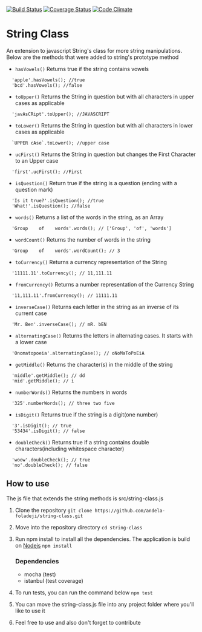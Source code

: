 [![Build Status](https://travis-ci.org/andela-foladeji/string-class.svg)](https://travis-ci.org/andela-foladeji/string-class)
[![Coverage Status](https://coveralls.io/repos/github/andela-foladeji/string-class/badge.svg?branch=develop)](https://coveralls.io/github/andela-foladeji/string-class?branch=develop)
[![Code Climate](https://codeclimate.com/github/andela-foladeji/string-class/badges/gpa.svg)](https://codeclimate.com/github/andela-foladeji/string-class)

# String Class
An extension to javascript String's class for more string manipulations.
Below are the methods that were added to string's prototype method

- `hasVowels()` Returns true if the string contains vowels
```
  'apple'.hasVowels(); //true
  'bcd'.hasVowels(); //false
```
- `toUpper()` Returns the String in question but with all characters in upper cases as applicable
```
  'javAsCRipt'.toUpper(); //JAVASCRIPT
```
- `toLower()` Returns the String in question but with all characters in lower cases as applicable
```
  `UPPER cAse`.toLower(); //upper case
```
- `ucFirst()` Returns the String in question but changes the First Character to an Upper case
```
  'first'.ucFirst(); //First
```
- `isQuestion()` Return true if the string is a question (ending with a question mark)
```
  'Is it true?'.isQuestion(); //true
  'What!'.isQuestion(); //false
```
- `words()` Returns a list of the words in the string, as an Array
```
  'Group    of    words'.words(); // ['Group', 'of', 'words']
```
- `wordCount()` Returns the number of words in the string
```
  'Group    of    words'.wordCount(); // 3
```
- `toCurrency()` Returns a currency representation of the String
```
  '11111.11'.toCurrency(); // 11,111.11
```
- `fromCurrency()` Returns a number representation of the Currency String
```
  '11,111.11'.fromCurrency(); // 11111.11
```
- `inverseCase()` Returns each letter in the string as an inverse of its current case
```
  'Mr. Ben'.inverseCase(); // mR. bEN
```
- `alternatingCase()` Returns the letters in alternating cases. It starts with a lower case
```
  'Onomatopoeia'.alternatingCase(); // oNoMaToPoEiA
```
- `getMiddle()` Returns the character(s) in the middle of the string
```
  'middle'.getMiddle(); // dd
  'mid'.getMiddle(); // i
```
- `numberWords()` Returns the numbers in words
```
  '325'.numberWords(); // three two five
```
- `isDigit()` Returns true if the string is a digit(one number)
```
  '3'.isDigit(); // true
  '53434'.isDigit(); // false
```
- `doubleCheck()` Returns true if a string contains double characters(including whitespace character)
```
  'woow'.doubleCheck(); // true
  'no'.doubleCheck(); // false
```

## How to use
The js file that extends the string methods is src/string-class.js

1.  Clone the repository `git clone https://github.com/andela-foladeji/string-class.git`
2.  Move into the repository directory `cd string-class`
3.  Run npm install to install all the dependencies. The application is build on [Nodejs](nodejs.org) `npm install`

    ### Dependencies
    - mocha (test)
    - istanbul (test coverage)
5.  To run tests, you can run the command below `npm test`
6.  You can move the string-class.js file into any project folder where you'll like to use it
7.  Feel free to use and also don't forget to contribute